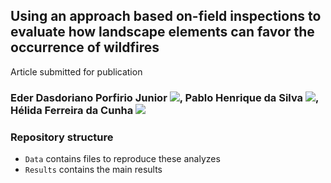 ## Using an approach based on-field inspections to evaluate how landscape elements can favor the occurrence of wildfires

Article submitted for publication

### Eder Dasdoriano Porfirio Junior [![](https://orcid.org/sites/default/files/images/orcid_16x16.png)](https://orcid.org/0000-0002-1524-3940), Pablo Henrique da Silva [![](https://orcid.org/sites/default/files/images/orcid_16x16.png)](https://orcid.org/0000-0001-5800-9268), Hélida Ferreira da Cunha [![](https://orcid.org/sites/default/files/images/orcid_16x16.png)](https://orcid.org/0000-0002-2821-3986)

### Repository structure

  * `Data` contains files to reproduce these analyzes  
  * `Results` contains the main results    
